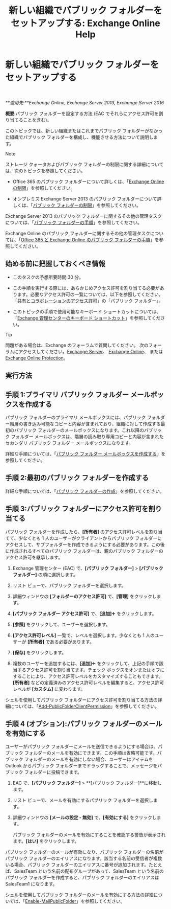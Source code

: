 ﻿---
title: '新しい組織でパブリック フォルダーをセットアップする: Exchange Online Help'
TOCTitle: 新しい組織でパブリック フォルダーをセットアップする
ms:assetid: 7b419906-8977-47f0-8687-a87911b5ebec
ms:mtpsurl: https://technet.microsoft.com/ja-jp/library/JJ651147(v=EXCHG.150)
ms:contentKeyID: 49896330
ms.date: 05/22/2018
mtps_version: v=EXCHG.150
ms.translationtype: HT
---

# 新しい組織でパブリック フォルダーをセットアップする

 

_**適用先:**Exchange Online, Exchange Server 2013, Exchange Server 2016_

**概要**:パブリック フォルダーを設定する方法 (EAC でそれらにアクセス許可を割り当てることを含む)。

このトピックでは、新しい組織またはこれまでパブリック フォルダーがなかった組織でパブリック フォルダーを構成し、機能させる方法について説明します。


> [!NOTE]
> ストレージ クォータおよびパブリック フォルダーの制限に関する詳細については、次のトピックを参照してください。 
> <UL>
> <LI>
> <P>Office 365 のパブリック フォルダーについて詳しくは、「<A href="https://go.microsoft.com/fwlink/?linkid=391188">Exchange Online の制限</A>」を参照してください。</P>
> <LI>
> <P>オンプレミス Exchange Server 2013 のパブリック フォルダーについて詳しくは、「<A href="limits-for-public-folders-exchange-2013-help.md">パブリック フォルダーの制限</A>」を参照してください。</P></LI></UL>



Exchange Server 2013 のパブリック フォルダーに関するその他の管理タスクについては、「[パブリック フォルダーの手順](public-folder-procedures-exchange-2013-help.md)」を参照してください。

Exchange Online のパブリック フォルダーに関するその他の管理タスクについては、「[Office 365 と Exchange Online のパブリック フォルダーの手順](https://technet.microsoft.com/ja-jp/library/jj966272\(v=exchg.150\))」を参照してください。

## 始める前に把握しておくべき情報

  - このタスクの予想所要時間:30 分。

  - この手順を実行する際には、あらかじめアクセス許可を割り当てる必要があります。必要なアクセス許可の一覧については、以下を参照してください。「[共有とコラボレーションのアクセス許可](sharing-and-collaboration-permissions-exchange-2013-help.md)」の「パブリック フォルダー」。

  - このトピックの手順で使用可能なキーボード ショートカットについては、「[Exchange 管理センターのキーボード ショートカット](keyboard-shortcuts-in-the-exchange-admin-center-exchange-online-protection-help.md)」を参照してください。


> [!TIP]
> 問題がある場合は、Exchange のフォーラムで質問してください。 次のフォーラムにアクセスしてください。<A href="https://go.microsoft.com/fwlink/p/?linkid=60612">Exchange Server</A>、 <A href="https://go.microsoft.com/fwlink/p/?linkid=267542">Exchange Online</A>、 または <A href="https://go.microsoft.com/fwlink/p/?linkid=285351">Exchange Online Protection</A>。



## 実行方法

## 手順 1:プライマリ パブリック フォルダー メールボックスを作成する

パブリック フォルダーのプライマリ メールボックスには、パブリック フォルダー階層の書き込み可能なコピーと内容が含まれており、組織に対して作成する最初のパブリック フォルダーのメールボックスになります。これ以降のパブリック フォルダー メールボックスは、階層の読み取り専用コピーと内容が含まれたセカンダリ パブリック フォルダー メールボックスになります。

詳細な手順については、「[パブリック フォルダー メールボックスを作成する](create-a-public-folder-mailbox-exchange-2013-help.md)」を参照してください。

## 手順 2:最初のパブリック フォルダーを作成する

詳細な手順については、「[パブリック フォルダーの作成](create-a-public-folder-exchange-2013-help.md)」を参照してください。

## 手順 3:パブリック フォルダーにアクセス許可を割り当てる

パブリック フォルダーを作成したら、**\[所有者\]** のアクセス許可レベルを割り当てて、少なくとも 1 人のユーザーがクライアントからパブリック フォルダーにアクセスして、サブフォルダーを作成できるようにする必要があります。この後に作成されるすべてのパブリック フォルダーは、親のパブリック フォルダーのアクセス許可を継承します。

1.  Exchange 管理センター (EAC) で、**\[パブリック フォルダー\]** \> **\[パブリック フォルダー\]** の順に選択します。

2.  リスト ビューで、パブリック フォルダーを選択します。

3.  詳細ウィンドウの **\[フォルダーのアクセス許可\]** で、**\[管理\]** をクリックします。

4.  **\[パブリック フォルダー アクセス許可\]** で、**\[追加\]**![\[追加\] アイコン](images/JJ218640.c1e75329-d6d7-4073-a27d-498590bbb558(EXCHG.150).gif "[追加] アイコン") をクリックします。

5.  **\[参照\]** をクリックして、ユーザーを選択します。

6.  **\[アクセス許可レベル\]** 一覧で、レベルを選択します。少なくとも 1 人のユーザーが **\[所有者\]** である必要があります。

7.  **\[保存\]** をクリックします。

8.  複数のユーザーを追加するには、**\[追加\]**![\[追加\] アイコン](images/JJ218640.c1e75329-d6d7-4073-a27d-498590bbb558(EXCHG.150).gif "[追加] アイコン") をクリックして、上記の手順で該当するアクセス許可を割り当てます。チェック ボックスをオンまたはオフにすることにより、アクセス許可レベルをカスタマイズすることもできます。**\[所有者\]** などの定義済みのアクセス許可レベルを編集すると、アクセス許可レベルが **\[カスタム\]** に変わります。

シェルを使用してパブリック フォルダーにアクセス許可を割り当てる方法の詳細については、「[Add-PublicFolderClientPermission](https://technet.microsoft.com/ja-jp/library/bb124743\(v=exchg.150\))」を参照してください。

## 手順 4 (オプション):パブリック フォルダーのメールを有効にする

ユーザーがパブリック フォルダーにメールを送信できるようにする場合は、パブリック フォルダーのメールを有効にできます。この手順は省略可能です。パブリック フォルダーのメールを有効にしない場合、ユーザーはアイテムを Outlook からパブリック フォルダーまでドラッグすることで、メッセージをパブリック フォルダーに投稿できます。

1.  EAC で、**\[パブリック フォルダー\]** \> **\[パブリック フォルダー\]**に移動します。

2.  リスト ビューで、メールを有効にするパブリック フォルダーを選択します。

3.  詳細ウィンドウの **\[メールの設定 - 無効\]** で、**\[有効にする\]** をクリックします。
    
    パブリック フォルダーのメールを有効にすることを確認する警告が表示されます。**\[はい\]** をクリックします。

パブリック フォルダーのメールが有効になり、パブリック フォルダーの名前がパブリック フォルダーのエイリアスになります。該当する名前の受信者が複数いる場合、パブリック フォルダーのエイリアスに番号が追加されます。たとえば、SalesTeam という名前の配布グループがあって、SalesTeam という名前のパブリック フォルダーを作成すると、パブリック フォルダーのエイリアスは SalesTeam1 になります。

シェルを使用してパブリック フォルダーのメールを有効にする方法の詳細については、「[Enable-MailPublicFolder](https://technet.microsoft.com/ja-jp/library/aa998824\(v=exchg.150\))」を参照してください。


